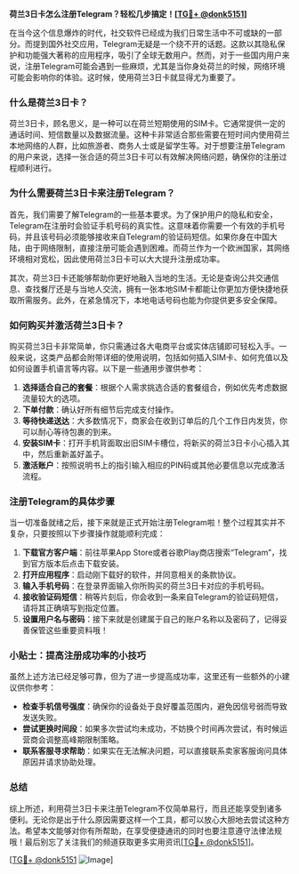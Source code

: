 **荷兰3日卡怎么注册Telegram？轻松几步搞定！[[TG💪+ @donk5151](https://t.me/s/donk5151)]**

在当今这个信息爆炸的时代，社交软件已经成为我们日常生活中不可或缺的一部分。而提到国外社交应用，Telegram无疑是一个绕不开的话题。这款以其隐私保护和功能强大著称的应用程序，吸引了全球无数用户。然而，对于一些国内用户来说，注册Telegram可能会遇到一些麻烦，尤其是当你身处荷兰的时候，网络环境可能会影响你的体验。这时候，使用荷兰3日卡就显得尤为重要了。

### 什么是荷兰3日卡？

荷兰3日卡，顾名思义，是一种可以在荷兰短期使用的SIM卡。它通常提供一定的通话时间、短信数量以及数据流量。这种卡非常适合那些需要在短时间内使用荷兰本地网络的人群，比如旅游者、商务人士或是留学生等。对于想要注册Telegram的用户来说，选择一张合适的荷兰3日卡可以有效解决网络问题，确保你的注册过程顺利进行。

### 为什么需要荷兰3日卡来注册Telegram？

首先，我们需要了解Telegram的一些基本要求。为了保护用户的隐私和安全，Telegram在注册时会验证手机号码的真实性。这意味着你需要一个有效的手机号码，并且该号码必须能够接收来自Telegram的验证码短信。如果你身在中国大陆，由于网络限制，直接注册可能会遇到困难。而荷兰作为一个欧洲国家，其网络环境相对宽松，因此使用荷兰3日卡可以大大提升注册成功率。

其次，荷兰3日卡还能够帮助你更好地融入当地的生活。无论是查询公共交通信息、查找餐厅还是与当地人交流，拥有一张本地SIM卡都能让你更加方便快捷地获取所需服务。此外，在紧急情况下，本地电话号码也能为你提供更多安全保障。

### 如何购买并激活荷兰3日卡？

购买荷兰3日卡非常简单，你只需通过各大电商平台或实体店铺即可轻松入手。一般来说，这类产品都会附带详细的使用说明，包括如何插入SIM卡、如何充值以及如何设置手机语言等内容。以下是一些通用步骤供参考：

1. **选择适合自己的套餐**：根据个人需求挑选合适的套餐组合，例如优先考虑数据流量较大的选项。
2. **下单付款**：确认好所有细节后完成支付操作。
3. **等待快递送达**：大多数情况下，商家会在收到订单后的几个工作日内发货，你可以耐心等待包裹的到来。
4. **安装SIM卡**：打开手机背面取出旧SIM卡槽位，将新买的荷兰3日卡小心插入其中，然后重新盖好盖子。
5. **激活账户**：按照说明书上的指引输入相应的PIN码或其他必要信息以完成激活流程。

### 注册Telegram的具体步骤

当一切准备就绪之后，接下来就是正式开始注册Telegram啦！整个过程其实并不复杂，只要按照以下步骤操作就能顺利完成：

1. **下载官方客户端**：前往苹果App Store或者谷歌Play商店搜索“Telegram”，找到官方版本后点击下载安装。
2. **打开应用程序**：启动刚下载好的软件，并同意相关的条款协议。
3. **输入手机号码**：在登录界面输入你所购买的荷兰3日卡对应的手机号码。
4. **接收验证码短信**：稍等片刻后，你会收到一条来自Telegram的验证码短信，请将其正确填写到指定位置。
5. **设置用户名与密码**：接下来就是创建属于自己的账户名称以及密码了，记得妥善保管这些重要资料哦！

### 小贴士：提高注册成功率的小技巧

虽然上述方法已经足够可靠，但为了进一步提高成功率，这里还有一些额外的小建议供你参考：

- **检查手机信号强度**：确保你的设备处于良好覆盖范围内，避免因信号弱而导致发送失败。
- **尝试更换时间段**：如果多次尝试均未成功，不妨换个时间再次尝试，有时候运营商会调整高峰期限制策略。
- **联系客服寻求帮助**：如果实在无法解决问题，可以直接联系卖家客服询问具体原因并请求协助处理。

### 总结

综上所述，利用荷兰3日卡来注册Telegram不仅简单易行，而且还能享受到诸多便利。无论你是出于什么原因需要这样一个工具，都可以放心大胆地去尝试这种方法。希望本文能够对你有所帮助，在享受便捷通讯的同时也要注意遵守法律法规哦！最后别忘了关注我们的频道获取更多实用资讯[[TG💪+ @donk5151](https://t.me/s/donk5151)]。

[[TG💪+ @donk5151](https://t.me/s/donk5151) ![Image](https://i.postimg.cc/rwNCRYN7/Snipaste-2025-04-30-17-27-05.png)]
